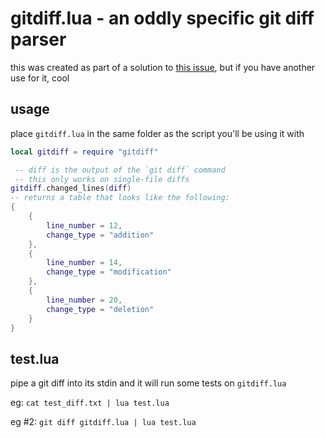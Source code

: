 # gitdiff.lua - an oddly specific git diff parser

this was created as part of a solution to [this issue](https://github.com/lite-xl/lite-xl/issues/322), but if you have another use for it, cool

## usage

place `gitdiff.lua` in the same folder as the script you'll be using it with
```lua
local gitdiff = require "gitdiff"

 -- diff is the output of the `git diff` command
 -- this only works on single-file diffs
gitdiff.changed_lines(diff)
-- returns a table that looks like the following:
{
	{
		line_number = 12,
		change_type = "addition"
	},
	{
		line_number = 14,
		change_type = "modification"
	},
	{
		line_number = 20,
		change_type = "deletion"
	}
}
```

## test.lua
pipe a git diff into its stdin and it will run some tests on `gitdiff.lua`

eg:
	`cat test_diff.txt | lua test.lua`

eg #2:
	`git diff gitdiff.lua | lua test.lua`
